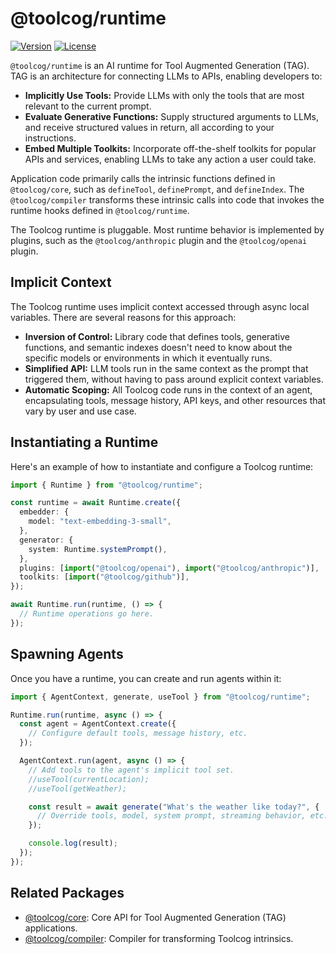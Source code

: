 # @toolcog/runtime

[![Version](https://img.shields.io/npm/v/@toolcog/runtime)](https://www.npmjs.com/package/@toolcog/runtime)
[![License](https://img.shields.io/github/license/toolcog/toolcog)](LICENSE)

`@toolcog/runtime` is an AI runtime for Tool Augmented Generation (TAG).
TAG is an architecture for connecting LLMs to APIs, enabling developers to:

- **Implicitly Use Tools:** Provide LLMs with only the tools that are most
  relevant to the current prompt.
- **Evaluate Generative Functions:** Supply structured arguments to LLMs,
  and receive structured values in return, all according to your instructions.
- **Embed Multiple Toolkits:** Incorporate off-the-shelf toolkits for popular
  APIs and services, enabling LLMs to take any action a user could take.

Application code primarily calls the intrinsic functions defined in
`@toolcog/core`, such as `defineTool`, `definePrompt`, and `defineIndex`.
The `@toolcog/compiler` transforms these intrinsic calls into code that
invokes the runtime hooks defined in `@toolcog/runtime`.

The Toolcog runtime is pluggable. Most runtime behavior is implemented by
plugins, such as the `@toolcog/anthropic` plugin and the `@toolcog/openai`
plugin.

## Implicit Context

The Toolcog runtime uses implicit context accessed through async local
variables. There are several reasons for this approach:

- **Inversion of Control:** Library code that defines tools, generative
  functions, and semantic indexes doesn't need to know about the specific
  models or environments in which it eventually runs.
- **Simplified API:** LLM tools run in the same context as the prompt that
  triggered them, without having to pass around explicit context variables.
- **Automatic Scoping:** All Toolcog code runs in the context of an agent,
  encapsulating tools, message history, API keys, and other resources that
  vary by user and use case.

## Instantiating a Runtime

Here's an example of how to instantiate and configure a Toolcog runtime:

```typescript
import { Runtime } from "@toolcog/runtime";

const runtime = await Runtime.create({
  embedder: {
    model: "text-embedding-3-small",
  },
  generator: {
    system: Runtime.systemPrompt(),
  },
  plugins: [import("@toolcog/openai"), import("@toolcog/anthropic")],
  toolkits: [import("@toolcog/github")],
});

await Runtime.run(runtime, () => {
  // Runtime operations go here.
});
```

## Spawning Agents

Once you have a runtime, you can create and run agents within it:

```typescript
import { AgentContext, generate, useTool } from "@toolcog/runtime";

Runtime.run(runtime, async () => {
  const agent = AgentContext.create({
    // Configure default tools, message history, etc.
  });

  AgentContext.run(agent, async () => {
    // Add tools to the agent's implicit tool set.
    //useTool(currentLocation);
    //useTool(getWeather);

    const result = await generate("What's the weather like today?", {
      // Override tools, model, system prompt, streaming behavior, etc.
    });

    console.log(result);
  });
});
```

## Related Packages

- [@toolcog/core](https://github.com/toolcog/toolcog/tree/main/packages/core#readme): Core API for Tool Augmented Generation (TAG) applications.
- [@toolcog/compiler](https://github.com/toolcog/toolcog/tree/main/packages/compiler#readme): Compiler for transforming Toolcog intrinsics.
